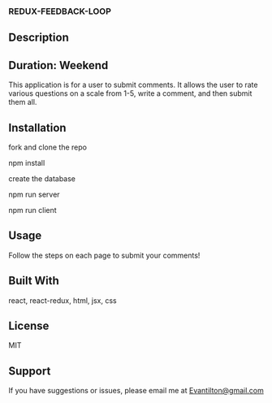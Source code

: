 ### REDUX-FEEDBACK-LOOP
## Description
## Duration: Weekend

This application is for a user to submit comments.  It allows the user to rate various questions on a scale from 1-5, write a comment, and then submit them all.

## Installation

fork and clone the repo

npm install

create the database

npm run server

npm run client

## Usage
Follow the steps on each page to submit your comments!

## Built With

react, react-redux, html, jsx, css

## License
MIT

## Support
If you have suggestions or issues, please email me at Evantilton@gmail.com
